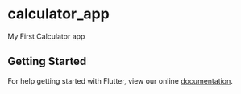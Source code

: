 # calculator_app

My First Calculator app

## Getting Started

For help getting started with Flutter, view our online
[documentation](https://flutter.io/).
